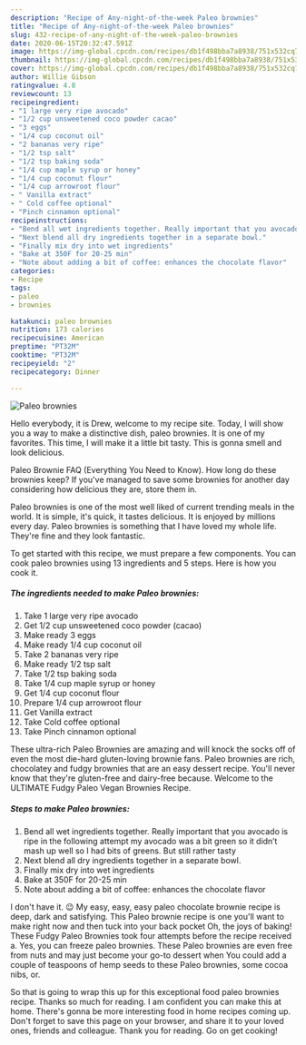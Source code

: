```yaml
---
description: "Recipe of Any-night-of-the-week Paleo brownies"
title: "Recipe of Any-night-of-the-week Paleo brownies"
slug: 432-recipe-of-any-night-of-the-week-paleo-brownies
date: 2020-06-15T20:32:47.591Z
image: https://img-global.cpcdn.com/recipes/db1f498bba7a8938/751x532cq70/paleo-brownies-recipe-main-photo.jpg
thumbnail: https://img-global.cpcdn.com/recipes/db1f498bba7a8938/751x532cq70/paleo-brownies-recipe-main-photo.jpg
cover: https://img-global.cpcdn.com/recipes/db1f498bba7a8938/751x532cq70/paleo-brownies-recipe-main-photo.jpg
author: Willie Gibson
ratingvalue: 4.8
reviewcount: 13
recipeingredient:
- "1 large very ripe avocado"
- "1/2 cup unsweetened coco powder cacao"
- "3 eggs"
- "1/4 cup coconut oil"
- "2 bananas very ripe"
- "1/2 tsp salt"
- "1/2 tsp baking soda"
- "1/4 cup maple syrup or honey"
- "1/4 cup coconut flour"
- "1/4 cup arrowroot flour"
- " Vanilla extract"
- " Cold coffee optional"
- "Pinch cinnamon optional"
recipeinstructions:
- "Bend all wet ingredients together. Really important that you avocado is ripe in the following attempt my avocado was a bit green so it didn’t mash up well so I had bits of greens. But still rather tasty"
- "Next blend all dry ingredients together in a separate bowl."
- "Finally mix dry into wet ingredients"
- "Bake at 350F for 20-25 min"
- "Note about adding a bit of coffee: enhances the chocolate flavor"
categories:
- Recipe
tags:
- paleo
- brownies

katakunci: paleo brownies 
nutrition: 173 calories
recipecuisine: American
preptime: "PT32M"
cooktime: "PT32M"
recipeyield: "2"
recipecategory: Dinner

---
```



![Paleo brownies](https://img-global.cpcdn.com/recipes/db1f498bba7a8938/751x532cq70/paleo-brownies-recipe-main-photo.jpg)

Hello everybody, it is Drew, welcome to my recipe site. Today, I will show you a way to make a distinctive dish, paleo brownies. It is one of my favorites. This time, I will make it a little bit tasty. This is gonna smell and look delicious.

Paleo Brownie FAQ (Everything You Need to Know). How long do these brownies keep? If you&#39;ve managed to save some brownies for another day considering how delicious they are, store them in.

Paleo brownies is one of the most well liked of current trending meals in the world. It is simple, it's quick, it tastes delicious. It is enjoyed by millions every day. Paleo brownies is something that I have loved my whole life. They're fine and they look fantastic.


To get started with this recipe, we must prepare a few components. You can cook paleo brownies using 13 ingredients and 5 steps. Here is how you cook it.

##### The ingredients needed to make Paleo brownies:

1. Take 1 large very ripe avocado
1. Get 1/2 cup unsweetened coco powder (cacao)
1. Make ready 3 eggs
1. Make ready 1/4 cup coconut oil
1. Take 2 bananas very ripe
1. Make ready 1/2 tsp salt
1. Take 1/2 tsp baking soda
1. Take 1/4 cup maple syrup or honey
1. Get 1/4 cup coconut flour
1. Prepare 1/4 cup arrowroot flour
1. Get  Vanilla extract
1. Take  Cold coffee optional
1. Take Pinch cinnamon optional


These ultra-rich Paleo Brownies are amazing and will knock the socks off of even the most die-hard gluten-loving brownie fans. Paleo brownies are rich, chocolatey and fudgy brownies that are an easy dessert recipe. You&#39;ll never know that they&#39;re gluten-free and dairy-free because. Welcome to the ULTIMATE Fudgy Paleo Vegan Brownies Recipe. 

##### Steps to make Paleo brownies:

1. Bend all wet ingredients together. Really important that you avocado is ripe in the following attempt my avocado was a bit green so it didn’t mash up well so I had bits of greens. But still rather tasty
1. Next blend all dry ingredients together in a separate bowl.
1. Finally mix dry into wet ingredients
1. Bake at 350F for 20-25 min
1. Note about adding a bit of coffee: enhances the chocolate flavor


I don&#39;t have it. 😉 My easy, easy, easy paleo chocolate brownie recipe is deep, dark and satisfying. This Paleo brownie recipe is one you&#39;ll want to make right now and then tuck into your back pocket Oh, the joys of baking! These Fudgy Paleo Brownies took four attempts before the recipe received a. Yes, you can freeze paleo brownies. These Paleo brownies are even free from nuts and may just become your go-to dessert when You could add a couple of teaspoons of hemp seeds to these Paleo brownies, some cocoa nibs, or. 

So that is going to wrap this up for this exceptional food paleo brownies recipe. Thanks so much for reading. I am confident you can make this at home. There's gonna be more interesting food in home recipes coming up. Don't forget to save this page on your browser, and share it to your loved ones, friends and colleague. Thank you for reading. Go on get cooking!
